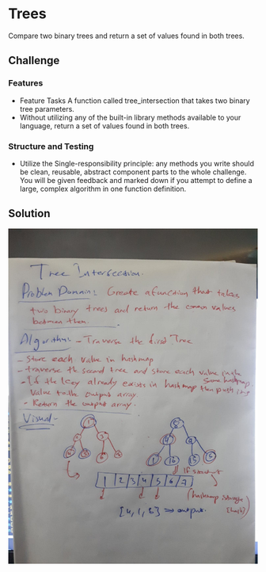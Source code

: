 # Trees
Compare two binary trees and return a set of values found in both trees.

## Challenge

### Features

* Feature Tasks A function called tree_intersection that takes two binary tree parameters.
* Without utilizing any of the built-in library methods available to your language, return a set of values found in both trees.

### Structure and Testing

* Utilize the Single-responsibility principle: any methods you write should be clean, reusable, abstract component parts to the whole challenge. You will be given feedback and marked down if you attempt to define a large, complex algorithm in one function definition.

## Solution
![](codeChall32.jpg)

